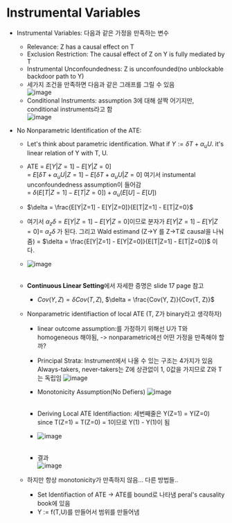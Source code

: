 # Instrumental Variables
* Instrumental Variables: 다음과 같은 가정을 만족하는 변수
  * Relevance: Z has a causal effect on T
  * Exclusion Restriction: The causal effect of Z on Y is fully mediated by T
  * Instrumental Unconfoundedness: Z is unconfounded(no unblockable backdoor path to Y)
  * 세가지 조건을 만족하면 다음과 같은 그래프를 그릴 수 있음<br>![image](https://github.com/Jiwon96/papers/assets/65645796/b3f049e7-09e6-4489-b311-51b83c779f4a)
  * Conditional Instruments: assumption 3에 대해 살짝 어기지만, conditional instruments라고 함 <br>![image](https://github.com/Jiwon96/papers/assets/65645796/bb307f4d-9781-4299-be93-1cd1ab78d647)

* No Nonparametric Identification of the ATE:
  * Let's think about parametric identification. What if $Y:= {\delta}T + {\alpha_u}U$. it's linear relation of Y with T, U.
  * ATE = $E[Y | Z=1] - E[Y|Z=0]$ <br>= $E[{\delta}T + {\alpha_u}U | Z=1] - E[{\delta}T + {\alpha_u}U | Z=0]$ 여기서 instumental unconfoundedness assumption이 들어감<br>= $\delta (E[T |Z =1] - E[T |Z =0]) +{\alpha}_u (E[U] - E[U])$
  * $\delta = \frac{E[Y|Z=1] - E[Y|Z=0]}{E[T|Z=1] - E[T|Z=0}$
  * 여기서 ${\alpha}_z {\delta} = E[Y|Z=1] - E[Y|Z=0]$이므로 분자가 $E[Y|Z=1] - E[Y|Z=0] =$ $\alpha_z \delta$ 가 된다. 그리고 Wald estimand (Z->Y 를 Z->T로 causal을 나눠줌) = $\delta = \frac{E[Y|Z=1] - E[Y|Z=0]}{E[T|Z=1] - E[T|Z=0]}$ 이다.
  * ![image](https://github.com/Jiwon96/papers/assets/65645796/c7f3eb43-8544-49f2-81b2-22c0b428e14f) <br><br>

  * <b>Continuous Linear Setting</b>에서 자세한 증명은 slide 17 page 참고
    * $Cov(Y, Z) = \delta Cov(T,Z)$, $\delta = \frac{Cov(Y, Z)}{Cov(T, Z)}$
   
  * Nonparametric identifiaction of local ATE (T, Z가 binary라고 생각하자)
    * linear outcome assumption:를 가정하기 위해선 U가 T와 homogeneous 해야됨, -> nonparametric에선 어떤 가정을 만족해야 할까?
    * Principal Strata: Instrument에서 나올 수 있는 구조는 4가지가 있음<br> Always-takers, never-takers는 Z에 상관없이 1, 0값을 가지므로 Z와 T는 독립임 ![image](https://github.com/Jiwon96/papers/assets/65645796/155e8abd-fd00-4bb2-a9d7-2d09ab26ddd8)
    * Monotonicity Assumption(No Defiers) ![image](https://github.com/Jiwon96/papers/assets/65645796/1a125455-4c79-4f7f-8b06-926d819b936a)<br><br>
    * Deriving Local ATE Identifiaction: 세번째줄은 Y(Z=1) = Y(Z=0) since T(Z=1) = T(Z=0) = 1이므로 Y(1) - Y(1)이 됨
    * ![image](https://github.com/Jiwon96/papers/assets/65645796/58080c96-421f-4422-b536-08218a6e2f39)<br><br>
   
    * 결과 <br>![image](https://github.com/Jiwon96/papers/assets/65645796/e01f9652-1576-41f6-adb4-b3e8e8b6d9c5)

  * 하지만 항상 monotonicity가 만족하지 않음... 다른 방법들..
    * Set Identifiaction of ATE -> ATE를 bound로 나타냄 peral's causality book에 있음
    * Y := f(T,U)를 만들어서 범위를 만들어냄
    


